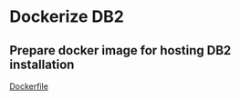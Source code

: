 # Dockerize DB2

## Prepare docker image for hosting DB2 installation

[Dockerfile](Dockerfile.db2)



